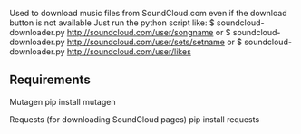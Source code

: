 Used to download music files from SoundCloud.com even if the download button is not available
Just run the python script like:
$ soundcloud-downloader.py http://soundcloud.com/user/songname
or
$ soundcloud-downloader.py http://soundcloud.com/user/sets/setname
or
$ soundcloud-downloader.py http://soundcloud.com/user/likes


Requirements
------------

Mutagen
pip install mutagen

Requests (for downloading SoundCloud pages)
pip install requests
